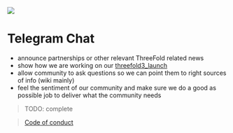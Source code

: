 ![](img/note_team.png)

# Telegram Chat

- announce partnerships or other relevant ThreeFold related news
- show how we are working on our [threefold3_launch](threefold3_launch)
- allow community to ask questions so we can point them to right sources of info (wiki mainly)
- feel the sentiment of our community and make sure we do a good as possible job to deliver what the community needs

> TODO: complete

> [Code of conduct](code_conduct)
